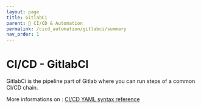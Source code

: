 ```yaml
---
layout: page
title: GitlabCi
parent: 🚀 CI/CD & Automation
permalink: /cicd_automation/gitlabci/summary
nav_order: 1
---
```


# CI/CD - GitlabCI

GitlabCi is the pipeline part of Gitlab where you can run steps of a common CI/CD chain.

More informations on : [CI/CD YAML syntax reference](https://docs.gitlab.com/ci/yaml/)